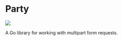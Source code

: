 # Party

[![](https://godoc.org/github.com/lucperkins/party?status.svg)](http://godoc.org/github.com/lucperkins/party)

A Go library for working with multipart form requests.
